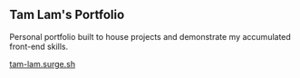## Tam Lam's Portfolio

Personal portfolio built to house projects and demonstrate my accumulated front-end skills.

[tam-lam.surge.sh](https://tam-lam.surge.sh)
